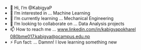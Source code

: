 - 👋 Hi, I’m @KabigyaP
- 👀 I’m interested in ... Machine Learning
- 🌱 I’m currently learning ... Mechanical Engineering
- 💞️ I’m looking to collaborate on ... Data Analysis projects
- 📫 How to reach me ... www.linkedin.com/in/kabigyapokharel    080bme017.kabigya@pcampus.edu.np
- ⚡ Fun fact: ... Damnn! I love learning something new

<!---
KabigyaP/KabigyaP is a ✨ special ✨ repository because its `README.md` (this file) appears on your GitHub profile.
You can click the Preview link to take a look at your changes.
--->
